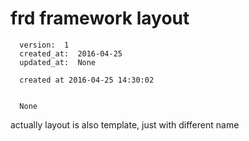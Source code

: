 # frd framework  layout

      version:  1
      created_at:  2016-04-25
      updated_at:  None

      created at 2016-04-25 14:30:02 


      None


actually layout is also template, just with different name 
  
